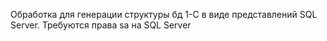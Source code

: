 Обработка для генерации структуры бд 1-С в виде представлений SQL Server.
Требуются права sa на SQL Server
